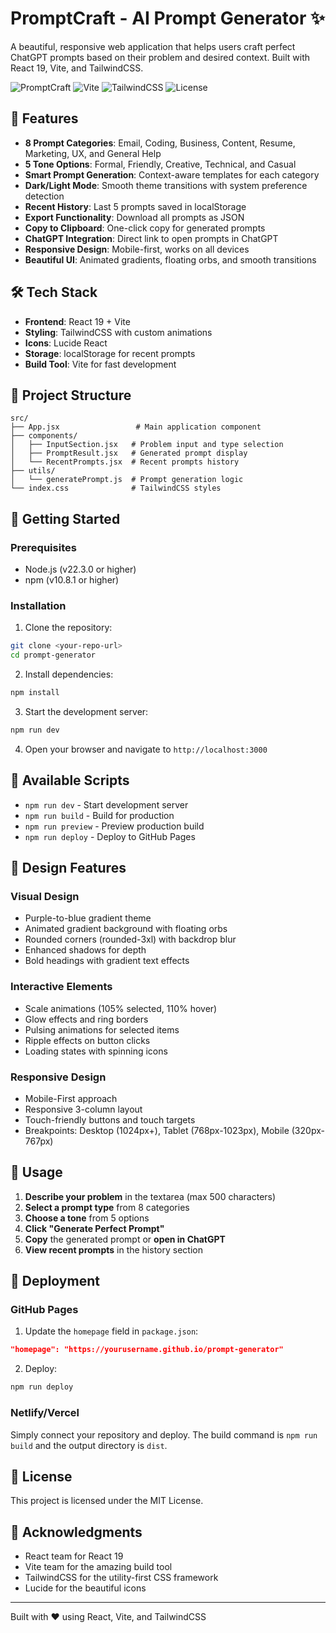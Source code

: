 # PromptCraft - AI Prompt Generator ✨

A beautiful, responsive web application that helps users craft perfect ChatGPT prompts based on their problem and desired context. Built with React 19, Vite, and TailwindCSS.

![PromptCraft](https://img.shields.io/badge/React-19.2.0-blue)
![Vite](https://img.shields.io/badge/Vite-7.1.11-purple)
![TailwindCSS](https://img.shields.io/badge/TailwindCSS-4.1.15-cyan)
![License](https://img.shields.io/badge/License-MIT-green)

## 🚀 Features

- **8 Prompt Categories**: Email, Coding, Business, Content, Resume, Marketing, UX, and General Help
- **5 Tone Options**: Formal, Friendly, Creative, Technical, and Casual
- **Smart Prompt Generation**: Context-aware templates for each category
- **Dark/Light Mode**: Smooth theme transitions with system preference detection
- **Recent History**: Last 5 prompts saved in localStorage
- **Export Functionality**: Download all prompts as JSON
- **Copy to Clipboard**: One-click copy for generated prompts
- **ChatGPT Integration**: Direct link to open prompts in ChatGPT
- **Responsive Design**: Mobile-first, works on all devices
- **Beautiful UI**: Animated gradients, floating orbs, and smooth transitions

## 🛠️ Tech Stack

- **Frontend**: React 19 + Vite
- **Styling**: TailwindCSS with custom animations
- **Icons**: Lucide React
- **Storage**: localStorage for recent prompts
- **Build Tool**: Vite for fast development

## 📁 Project Structure

```
src/
├── App.jsx                 # Main application component
├── components/
│   ├── InputSection.jsx   # Problem input and type selection
│   ├── PromptResult.jsx   # Generated prompt display
│   └── RecentPrompts.jsx  # Recent prompts history
├── utils/
│   └── generatePrompt.js  # Prompt generation logic
└── index.css              # TailwindCSS styles
```

## 🚀 Getting Started

### Prerequisites

- Node.js (v22.3.0 or higher)
- npm (v10.8.1 or higher)

### Installation

1. Clone the repository:
```bash
git clone <your-repo-url>
cd prompt-generator
```

2. Install dependencies:
```bash
npm install
```

3. Start the development server:
```bash
npm run dev
```

4. Open your browser and navigate to `http://localhost:3000`

## 📜 Available Scripts

- `npm run dev` - Start development server
- `npm run build` - Build for production
- `npm run preview` - Preview production build
- `npm run deploy` - Deploy to GitHub Pages

## 🎨 Design Features

### Visual Design
- Purple-to-blue gradient theme
- Animated gradient background with floating orbs
- Rounded corners (rounded-3xl) with backdrop blur
- Enhanced shadows for depth
- Bold headings with gradient text effects

### Interactive Elements
- Scale animations (105% selected, 110% hover)
- Glow effects and ring borders
- Pulsing animations for selected items
- Ripple effects on button clicks
- Loading states with spinning icons

### Responsive Design
- Mobile-First approach
- Responsive 3-column layout
- Touch-friendly buttons and touch targets
- Breakpoints: Desktop (1024px+), Tablet (768px-1023px), Mobile (320px-767px)

## 🌟 Usage

1. **Describe your problem** in the textarea (max 500 characters)
2. **Select a prompt type** from 8 categories
3. **Choose a tone** from 5 options
4. **Click "Generate Perfect Prompt"**
5. **Copy** the generated prompt or **open in ChatGPT**
6. **View recent prompts** in the history section

## 🚀 Deployment

### GitHub Pages

1. Update the `homepage` field in `package.json`:
```json
"homepage": "https://yourusername.github.io/prompt-generator"
```

2. Deploy:
```bash
npm run deploy
```

### Netlify/Vercel

Simply connect your repository and deploy. The build command is `npm run build` and the output directory is `dist`.

## 📝 License

This project is licensed under the MIT License.

## 🙏 Acknowledgments

- React team for React 19
- Vite team for the amazing build tool
- TailwindCSS for the utility-first CSS framework
- Lucide for the beautiful icons

---

Built with ❤️ using React, Vite, and TailwindCSS
